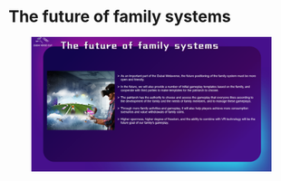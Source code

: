 # The future of family systems

<figure><img src="../.gitbook/assets/page26.png" alt=""><figcaption></figcaption></figure>
